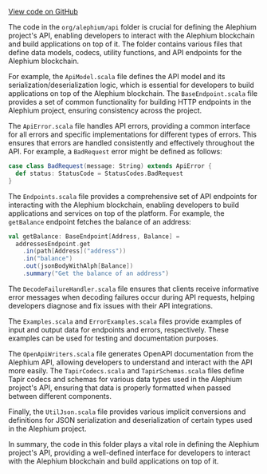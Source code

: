 [View code on GitHub](https://github.com/alephium/alephium/.autodoc/docs/json/api/src)

The code in the `org/alephium/api` folder is crucial for defining the Alephium project's API, enabling developers to interact with the Alephium blockchain and build applications on top of it. The folder contains various files that define data models, codecs, utility functions, and API endpoints for the Alephium blockchain.

For example, the `ApiModel.scala` file defines the API model and its serialization/deserialization logic, which is essential for developers to build applications on top of the Alephium blockchain. The `BaseEndpoint.scala` file provides a set of common functionality for building HTTP endpoints in the Alephium project, ensuring consistency across the project.

The `ApiError.scala` file handles API errors, providing a common interface for all errors and specific implementations for different types of errors. This ensures that errors are handled consistently and effectively throughout the API. For example, a `BadRequest` error might be defined as follows:

```scala
case class BadRequest(message: String) extends ApiError {
  def status: StatusCode = StatusCodes.BadRequest
}
```

The `Endpoints.scala` file provides a comprehensive set of API endpoints for interacting with the Alephium blockchain, enabling developers to build applications and services on top of the platform. For example, the `getBalance` endpoint fetches the balance of an address:

```scala
val getBalance: BaseEndpoint[Address, Balance] =
  addressesEndpoint.get
    .in(path[Address]("address"))
    .in("balance")
    .out(jsonBodyWithAlph[Balance])
    .summary("Get the balance of an address")
```

The `DecodeFailureHandler.scala` file ensures that clients receive informative error messages when decoding failures occur during API requests, helping developers diagnose and fix issues with their API integrations.

The `Examples.scala` and `ErrorExamples.scala` files provide examples of input and output data for endpoints and errors, respectively. These examples can be used for testing and documentation purposes.

The `OpenApiWriters.scala` file generates OpenAPI documentation from the Alephium API, allowing developers to understand and interact with the API more easily. The `TapirCodecs.scala` and `TapirSchemas.scala` files define Tapir codecs and schemas for various data types used in the Alephium project's API, ensuring that data is properly formatted when passed between different components.

Finally, the `UtilJson.scala` file provides various implicit conversions and definitions for JSON serialization and deserialization of certain types used in the Alephium project.

In summary, the code in this folder plays a vital role in defining the Alephium project's API, providing a well-defined interface for developers to interact with the Alephium blockchain and build applications on top of it.

